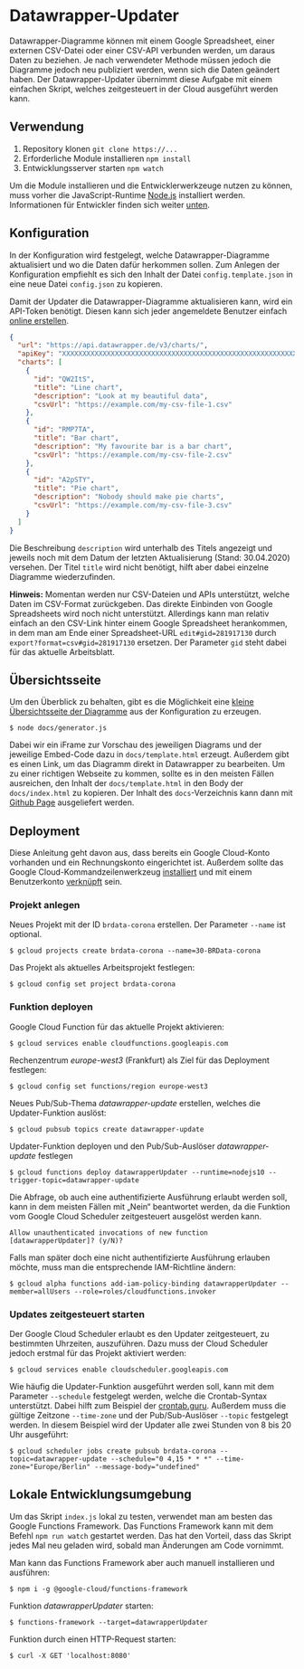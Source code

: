 # Datawrapper-Updater

Datawrapper-Diagramme können mit einem Google Spreadsheet, einer externen CSV-Datei oder einer CSV-API verbunden werden, um daraus Daten zu beziehen. Je nach verwendeter Methode müssen jedoch die Diagramme jedoch neu publiziert werden, wenn sich die Daten geändert haben. Der Datawrapper-Updater übernimmt diese Aufgabe mit einem einfachen Skript, welches zeitgesteuert in der Cloud ausgeführt werden kann.

## Verwendung

1. Repository klonen `git clone https://...`
2. Erforderliche Module installieren `npm install`
3. Entwicklungsserver starten `npm watch`

Um die Module installieren und die Entwicklerwerkzeuge nutzen zu können, muss vorher die JavaScript-Runtime [Node.js](https://nodejs.org/en/download/) installiert werden. Informationen für Entwickler finden sich weiter [unten](#user-content-entwickeln).

## Konfiguration

In der Konfiguration wird festgelegt, welche Datawrapper-Diagramme aktualisiert und wo die Daten dafür herkommen sollen. Zum Anlegen der Konfiguration empfiehlt es sich den Inhalt der Datei `config.template.json` in eine neue Datei `config.json` zu kopieren.

Damit der Updater die Datawrapper-Diagramme aktualisieren kann, wird ein API-Token benötigt. Diesen kann sich jeder angemeldete Benutzer einfach [online erstellen](https://app.datawrapper.de/account/api-tokens).

```json
{
  "url": "https://api.datawrapper.de/v3/charts/",
  "apiKey": "XXXXXXXXXXXXXXXXXXXXXXXXXXXXXXXXXXXXXXXXXXXXXXXXXXXXXXXXXXXXXXXX",
  "charts": [
    {
      "id": "QW2ItS",
      "title": "Line chart",
      "description": "Look at my beautiful data",
      "csvUrl": "https://example.com/my-csv-file-1.csv"
    },
    {
      "id": "RMP7TA",
      "title": "Bar chart",
      "description": "My favourite bar is a bar chart",
      "csvUrl": "https://example.com/my-csv-file-2.csv"
    },
    {
      "id": "A2pSTY",
      "title": "Pie chart",
      "description": "Nobody should make pie charts",
      "csvUrl": "https://example.com/my-csv-file-3.csv"
    }
  ]
}
```

Die Beschreibung `description` wird unterhalb des Titels angezeigt und jeweils noch mit dem Datum der letzten Aktualisierung (Stand: 30.04.2020) versehen. Der Titel `title` wird nicht benötigt, hilft aber dabei einzelne Diagramme wiederzufinden.

**Hinweis:** Momentan werden nur CSV-Dateien und APIs unterstützt, welche Daten im CSV-Format zurückgeben. Das direkte Einbinden von Google Spreadsheets wird noch nicht unterstützt. Allerdings kann man relativ einfach an den CSV-Link hinter einem Google Spreadsheet herankommen, in dem man am Ende einer Spreadsheet-URL `edit#gid=281917130` durch `export?format=csv#gid=281917130` ersetzen. Der Parameter `gid` steht dabei für das aktuelle Arbeitsblatt.

## Übersichtsseite

Um den Überblick zu behalten, gibt es die Möglichkeit eine [kleine Übersichtsseite der Diagramme](https://br-data.github.io/datawrapper-updater/) aus der Konfiguration zu erzeugen.

```console
$ node docs/generator.js
```

Dabei wir ein iFrame zur Vorschau des jeweiligen Diagrams und der jeweilige Embed-Code dazu in `docs/template.html` erzeugt. Außerdem gibt es einen Link, um das Diagramm direkt in Datawrapper zu bearbeiten. Um zu einer richtigen Webseite zu kommen, sollte es in den meisten Fällen ausreichen, den Inhalt der `docs/template.html` in den Body der `docs/index.html` zu kopieren. Der Inhalt des `docs`-Verzeichnis kann dann mit [Github Page](https://guides.github.com/features/pages/) ausgeliefert werden.

## Deployment

Diese Anleitung geht davon aus, dass bereits ein Google Cloud-Konto vorhanden und ein Rechnungskonto eingerichtet ist. Außerdem sollte das Google Cloud-Kommandzeilenwerkzeug [installiert](https://cloud.google.com/sdk/install) und mit einem Benutzerkonto [verknüpft](https://cloud.google.com/sdk/docs/initializing) sein.

### Projekt anlegen

Neues Projekt mit der ID `brdata-corona` erstellen. Der Parameter `--name` ist optional.

```console
$ gcloud projects create brdata-corona --name=30-BRData-corona
```

Das Projekt als aktuelles Arbeitsprojekt festlegen:

```console
$ gcloud config set project brdata-corona
```

### Funktion deployen

Google Cloud Function für das aktuelle Projekt aktivieren:

```console
$ gcloud services enable cloudfunctions.googleapis.com
```

Rechenzentrum *europe-west3* (Frankfurt) als Ziel für das Deployment festlegen:

```console
$ gcloud config set functions/region europe-west3
```

Neues Pub/Sub-Thema *datawrapper-update* erstellen, welches die Updater-Funktion auslöst:

```console
$ gcloud pubsub topics create datawrapper-update
```

Updater-Funktion deployen und den Pub/Sub-Auslöser *datawrapper-update* festlegen

```console
$ gcloud functions deploy datawrapperUpdater --runtime=nodejs10 --trigger-topic=datawrapper-update
```

Die Abfrage, ob auch eine authentifizierte Ausführung erlaubt werden soll, kann in dem meisten Fällen mit „Nein“ beantwortet werden, da die Funktion vom Google Cloud Scheduler zeitgesteuert ausgelöst werden kann.

```console
Allow unauthenticated invocations of new function [datawrapperUpdater]? (y/N)?
```

Falls man später doch eine nicht authentifizierte Ausführung erlauben möchte, muss man die entsprechende IAM-Richtline ändern:

```console
$ gcloud alpha functions add-iam-policy-binding datawrapperUpdater --member=allUsers --role=roles/cloudfunctions.invoker
```

### Updates zeitgesteuert starten

Der Google Cloud Scheduler erlaubt es den Updater zeitgesteuert, zu bestimmten Uhrzeiten, auszuführen. Dazu muss der Cloud Scheduler jedoch erstmal für das Projekt aktiviert werden:

```console
$ gcloud services enable cloudscheduler.googleapis.com
```

Wie häufig die Updater-Funktion ausgeführt werden soll, kann mit dem Parameter `--schedule` festgelegt werden, welche die Crontab-Syntax unterstützt. Dabei hilft zum Beispiel der [crontab.guru](https://crontab.guru/). Außerdem muss die gültige Zeitzone `--time-zone` und der Pub/Sub-Auslöser `--topic` festgelegt werden. In diesem Beispiel wird der Updater alle zwei Stunden von 8 bis 20 Uhr ausgeführt:

```console
$ gcloud scheduler jobs create pubsub brdata-corona --topic=datawrapper-update --schedule="0 4,15 * * *" --time-zone="Europe/Berlin" --message-body="undefined"
```

## Lokale Entwicklungsumgebung

Um das Skript `index.js` lokal zu testen, verwendet man am besten das Google Functions Framework. Das Functions Framework kann mit dem Befehl `npm run watch` gestartet werden. Das hat den Vorteil, dass das Skript jedes Mal neu geladen wird, sobald man Änderungen am Code vornimmt.

Man kann das Functions Framework aber auch manuell installieren und ausführen:

```console
$ npm i -g @google-cloud/functions-framework
```

Funktion *datawrapperUpdater* starten:

```console
$ functions-framework --target=datawrapperUpdater
```

Funktion durch einen HTTP-Request starten:

```console
$ curl -X GET 'localhost:8080'
```
